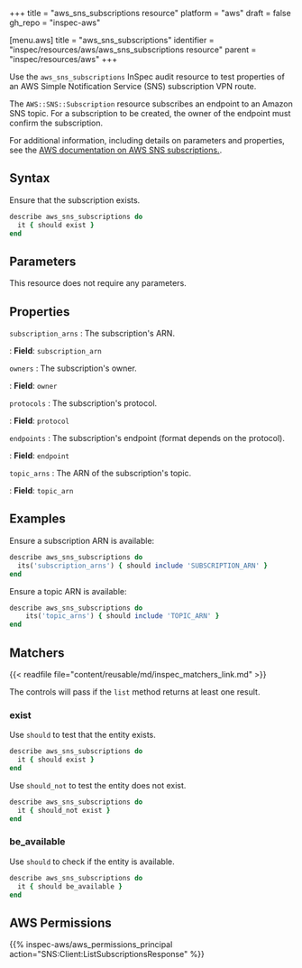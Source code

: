+++
title = "aws_sns_subscriptions resource"
platform = "aws"
draft = false
gh_repo = "inspec-aws"

[menu.aws]
title = "aws_sns_subscriptions"
identifier = "inspec/resources/aws/aws_sns_subscriptions resource"
parent = "inspec/resources/aws"
+++

Use the `aws_sns_subscriptions` InSpec audit resource to test properties of an AWS Simple Notification Service (SNS) subscription VPN route.

The `AWS::SNS::Subscription` resource subscribes an endpoint to an Amazon SNS topic. For a subscription to be created, the owner of the endpoint must confirm the subscription.

For additional information, including details on parameters and properties, see the [AWS documentation on AWS SNS subscriptions.](https://docs.aws.amazon.com/AWSCloudFormation/latest/UserGuide/aws-resource-sns-subscription.html).

## Syntax

Ensure that the subscription exists.

```ruby
describe aws_sns_subscriptions do
  it { should exist }
end
```

## Parameters

This resource does not require any parameters.

## Properties

`subscription_arns`
: The subscription's ARN.

: **Field**: `subscription_arn`

`owners`
: The subscription's owner.

: **Field**: `owner`

`protocols`
: The subscription's protocol.

: **Field**: `protocol`

`endpoints`
: The subscription's endpoint (format depends on the protocol).

: **Field**: `endpoint`

`topic_arns`
: The ARN of the subscription's topic.

: **Field**: `topic_arn`

## Examples

Ensure a subscription ARN is available:

```ruby
describe aws_sns_subscriptions do
  its('subscription_arns') { should include 'SUBSCRIPTION_ARN' }
end
```

Ensure a topic ARN is available:

```ruby
describe aws_sns_subscriptions do
    its('topic_arns') { should include 'TOPIC_ARN' }
end
```

## Matchers

{{< readfile file="content/reusable/md/inspec_matchers_link.md" >}}

The controls will pass if the `list` method returns at least one result.

### exist

Use `should` to test that the entity exists.

```ruby
describe aws_sns_subscriptions do
  it { should exist }
end
```

Use `should_not` to test the entity does not exist.

```ruby
describe aws_sns_subscriptions do
  it { should_not exist }
end
```

### be_available

Use `should` to check if the entity is available.

```ruby
describe aws_sns_subscriptions do
  it { should be_available }
end
```

## AWS Permissions

{{% inspec-aws/aws_permissions_principal action="SNS:Client:ListSubscriptionsResponse" %}}

